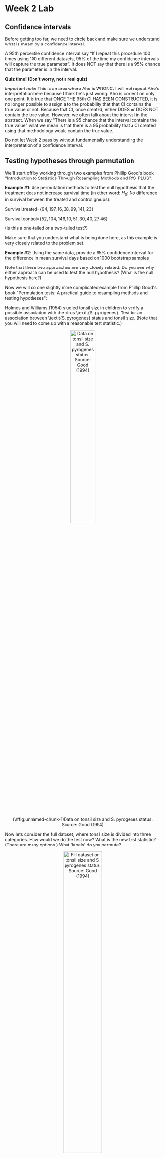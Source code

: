 Week 2 Lab
=============

Confidence intervals
-----------------------

Before getting too far, we need to circle back and make sure we understand what is meant by a confidence interval. 

A 95th percentile confidence interval say “If I repeat this procedure 100 times using 100 different datasets, 95% of the time my confidence intervals will capture the true parameter”. It does NOT say that there is a 95% chance that the parameter is in the interval.

**Quiz time! (Don't worry, not a real quiz)**

*Important note*: This is an area where Aho is WRONG. I will not repeat Aho's interpretation here because I think he's just wrong. Aho is correct on only one point. It is true that ONCE THE 95th CI HAS BEEN CONSTRUCTED, it is no longer possible to assign a $%$ to the probability that that CI contains the true value or not. Because that CI, once created, either DOES or DOES NOT contain the true value. However, we often talk about the interval in the abstract. When we say "There is a 95$%$ chance that the interval contains the true value" what we mean is that there is a 95$%$ probability that a CI created using that methodology would contain the true value.

Do not let Week 2 pass by without fundamentally understanding the interpretation of a confidence interval. 

Testing hypotheses through permutation
------------------------------------

We'll start off by working through two examples from Phillip Good's book "Introduction to Statistics Through Resampling Methods and R/S-PLUS":

**Example #1**: Use permutation methods to test the null hypothesis that the treatment does not increase survival time (in other word: $H_{0}$: No difference in survival between the treated and control groups):

Survival.treated=$\{94,197,16,38,99,141,23 \}$

Survival.control=$\{52,104,146,10,51,30,40,27,46 \}$

(Is this a one-tailed or a two-tailed test?)

Make sure that you understand what is being done here, as this example is very closely related to the problem set.


**Example #2**: Using the same data, provide a 95% confidence interval for the difference in mean survival days based on 1000 bootstrap samples

Note that these two approaches are very closely related. Do you see why either approach can be used to test the null hypothesis? (What is the null hypothesis here?)

Now we will do one slightly more complicated example from Phillip Good's book "Permutation tests: A practical guide to resampling methods and testing hypotheses":

Holmes and Williams (1954) studied tonsil size in children to verify a possible association with the virus \textit{S. pyrogenes}. Test for an association between \textit{S. pyrogenes} status and tonsil size. (Note that you will need to come up with a reasonable test statistic.)

<div class="figure" style="text-align: center">
<img src="Table2categories.png" alt="Data on tonsil size and S. pyrogenes status. Source: Good (1994)" width="40%" />
<p class="caption">(\#fig:unnamed-chunk-1)Data on tonsil size and S. pyrogenes status. Source: Good (1994)</p>
</div>

Now lets consider the full dataset, where tonsil size is divided into three categories. How would we do the test now? What is the new test statistic? (There are many options.) What 'labels' do you permute?

<div class="figure" style="text-align: center">
<img src="Table3categories.png" alt="Fill dataset on tonsil size and S. pyrogenes status. Source: Good (1994)" width="50%" />
<p class="caption">(\#fig:unnamed-chunk-2)Fill dataset on tonsil size and S. pyrogenes status. Source: Good (1994)</p>
</div>

Basics of bootstrap and jackknife
------------------------------------

To get started with bootstrap and jackknife techniques, we start by working through a very simple example. First we simulate some data


```r
x<-seq(0,9,by=1)
```

This will constutute our "data". Let's print the result of sampling with replacement to get a sense for it...


```r
table(sample(x,size=length(x),replace=T))
```

```
## 
## 0 1 2 4 8 9 
## 1 3 1 2 1 2
```

Now we will write a little script to take bootstrap samples and calculate the means of each of these bootstrap samples


```r
xmeans<-vector(length=1000)
for (i in 1:1000)
  {
  xmeans[i]<-mean(sample(x,replace=T))
  }
```

The actual number of bootstrapped samples is arbitrary *at this point* but there are ways of characterizing the precision of the bootstrap (jackknife-after-bootstrap) which might inform the number of bootstrap samples needed. *In practice*, people tend to pick some arbitrary but large number of bootstrap samples because computers are so fast that it is often easy to draw far more samples than are actually needed. When calculation of the statistic is slow (as might be the case if you are using the samples to construct a phylogeny, for example), then you would need to be more concerned with the number of bootstrap samples. 

First, lets just look at a histogram of the bootstrapped means and plot the actual sample mean on the histogram for comparison



```r
hist(xmeans,breaks=30,col="pink")
abline(v=mean(x),lwd=2)
```

<img src="Week-2-lab_files/figure-html/unnamed-chunk-6-1.png" width="672" />

Calculating bias and standard error
-----------------------------------

From these we can calculate the bias and standard deviation for the mean (which is the "statistic"):

$$
\widehat{Bias_{boot}} = \left(\frac{1}{k}\sum^{k}_{i=1}\theta^{*}_{i}\right)-\hat{\theta}
$$


```r
bias.boot<-mean(xmeans)-mean(x)
bias.boot
```

```
## [1] -0.0419
```

```r
hist(xmeans,breaks=30,col="pink")
abline(v=mean(x),lwd=5,col="black")
abline(v=mean(xmeans),lwd=2,col="yellow")
```

<img src="Week-2-lab_files/figure-html/unnamed-chunk-7-1.png" width="672" />

$$
\widehat{s.e._{boot}} = \sqrt{\frac{1}{k-1}\sum^{k}_{i=1}(\theta^{*}_{i}-\bar{\theta^{*}})^{2}}
$$


```r
se.boot<-sd(xmeans)
```

We can find the confidence intervals in two ways:

Method #1: Assume the bootstrap statistics are normally distributed


```r
LL.boot<-mean(xmeans)-1.96*se.boot #where did 1.96 come from?
UL.boot<-mean(xmeans)+1.96*se.boot
LL.boot
```

```
## [1] 2.614805
```

```r
UL.boot
```

```
## [1] 6.301395
```

Method #2: Simply take the quantiles of the bootstrap statistics


```r
quantile(xmeans,c(0.025,0.975))
```

```
##  2.5% 97.5% 
##   2.7   6.2
```

Let's compare this to what we would have gotten if we had used normal distribution theory. First we have to calculate the standard error:


```r
se.normal<-sqrt(var(x)/length(x))
LL.normal<-mean(x)-qt(0.975,length(x)-1)*se.normal
UL.normal<-mean(x)+qt(0.975,length(x)-1)*se.normal
LL.normal
```

```
## [1] 2.334149
```

```r
UL.normal
```

```
## [1] 6.665851
```

In this case, the confidence intervals we got from the normal distribution theory are too wide.

Does it make sense why the normal distribution theory intervals are too wide? Because the original were were uniformly distributed, the data has higher variance than would be expected and therefore the standard error is higher than would be expected.

There are two packages that provide functions for bootstrapping, 'boot' and 'boostrap'. We will start by using the 'bootstrap' package, which was originally designed for Efron and Tibshirani's monograph on the bootstrap. 

To test the main functionality of the 'bootstrap' package, we will use the data we already have. The 'bootstrap' function requires the input of a user-defined function to calculate the statistic of interest. Here I will write a function that calculates the mean of the input values.


```r
library(bootstrap)
theta<-function(x)
  {
    mean(x)
  }
results<-bootstrap(x=x,nboot=1000,theta=theta)
results
```

```
## $thetastar
##    [1] 3.3 5.9 3.7 6.0 5.1 4.8 5.1 4.7 5.2 3.6 5.6 5.6 3.7 3.7 5.9 4.4 4.2 3.6
##   [19] 4.0 4.7 5.4 5.0 4.9 3.8 5.3 4.5 4.6 5.2 4.7 6.4 5.2 2.8 5.0 5.1 3.8 5.4
##   [37] 3.5 3.7 5.9 4.2 5.9 4.1 4.7 4.5 4.8 6.3 4.8 3.7 5.9 4.6 4.1 3.8 3.8 4.3
##   [55] 5.0 2.5 4.2 3.3 4.2 4.7 4.6 4.1 4.6 4.9 3.8 5.1 3.8 4.6 4.8 5.3 5.5 4.9
##   [73] 3.4 4.0 4.7 5.6 4.1 2.9 4.6 2.9 5.1 5.5 5.0 4.6 6.3 4.0 4.7 3.2 5.1 5.5
##   [91] 3.6 5.9 4.5 4.2 4.6 5.1 4.6 3.6 4.9 4.3 4.7 5.4 4.9 6.3 3.7 6.5 4.3 5.0
##  [109] 3.9 4.7 4.7 5.3 3.9 4.3 3.7 4.5 2.9 4.5 4.0 3.6 4.7 6.5 4.8 5.4 3.5 4.1
##  [127] 3.9 4.2 6.2 4.8 5.8 4.5 5.6 4.6 4.2 4.4 3.7 5.8 3.2 4.1 5.1 3.3 5.8 4.2
##  [145] 5.8 5.1 4.4 5.3 5.5 3.8 5.2 4.8 4.1 4.2 6.0 4.6 4.7 3.9 4.3 3.1 3.4 6.3
##  [163] 5.1 5.1 4.8 5.2 3.9 5.1 4.5 3.6 4.5 4.8 5.0 4.7 3.1 4.9 3.9 3.7 4.0 3.8
##  [181] 4.5 2.9 3.8 4.8 3.0 5.4 4.6 4.8 4.6 4.6 4.4 3.2 2.2 5.1 5.5 4.1 4.3 3.7
##  [199] 3.6 5.1 5.2 5.4 3.6 3.1 3.8 4.8 4.1 4.5 4.7 4.4 4.8 4.8 5.6 4.4 3.2 3.5
##  [217] 4.6 4.6 4.3 4.1 4.2 5.2 4.1 4.1 6.6 5.4 6.1 4.9 4.8 4.8 3.3 3.8 3.8 5.0
##  [235] 4.7 5.1 3.4 4.9 3.6 6.1 4.9 4.7 4.4 4.5 3.8 4.3 4.7 4.4 5.8 4.6 5.3 3.9
##  [253] 4.2 4.2 3.7 4.1 5.5 5.5 4.3 5.6 4.3 3.9 3.2 3.4 5.5 5.2 3.5 4.0 4.2 4.3
##  [271] 5.0 4.0 5.4 4.8 4.2 4.0 4.3 3.8 4.5 4.6 2.9 4.5 5.6 4.2 3.8 5.3 5.3 5.3
##  [289] 3.2 4.7 3.9 5.0 5.8 5.4 4.2 5.0 5.8 4.1 4.2 4.8 5.1 5.3 3.5 5.1 4.8 5.3
##  [307] 5.4 5.4 5.6 4.0 4.9 4.6 5.5 3.4 3.2 3.3 3.5 3.9 6.6 5.4 5.0 2.2 5.3 5.0
##  [325] 5.6 5.3 3.6 4.0 4.7 5.1 3.6 4.3 3.0 4.8 5.9 4.5 5.7 6.2 4.1 2.6 4.9 4.5
##  [343] 4.6 3.4 3.7 5.0 5.1 5.1 2.8 6.2 7.0 5.0 2.9 4.1 4.5 3.5 4.3 4.6 5.6 3.7
##  [361] 4.0 4.9 4.3 6.1 4.0 3.7 5.6 4.7 5.8 5.3 5.0 5.2 3.7 5.1 2.6 4.8 2.5 4.4
##  [379] 3.8 5.4 5.7 3.6 4.5 5.3 4.6 3.5 3.9 4.2 4.6 4.3 5.8 4.9 4.0 3.9 5.7 4.4
##  [397] 4.2 4.8 4.9 3.8 6.5 3.3 5.1 2.9 4.3 3.5 5.8 3.9 6.0 3.9 4.9 4.1 6.6 3.5
##  [415] 3.8 5.3 5.2 4.7 4.3 4.9 5.6 3.7 4.4 4.0 5.3 4.5 5.6 5.2 4.7 3.7 5.1 4.7
##  [433] 5.1 4.1 4.4 4.1 4.8 4.9 4.0 4.2 4.8 4.5 3.4 6.0 5.1 6.2 3.9 3.1 5.1 4.4
##  [451] 4.7 5.8 4.7 3.9 4.3 3.9 3.9 4.4 5.1 4.8 4.2 4.7 4.2 4.0 3.9 3.8 5.1 5.8
##  [469] 5.5 4.3 4.2 5.3 4.9 4.5 5.3 5.3 4.6 4.7 4.9 4.0 5.7 4.8 5.3 2.3 4.0 4.2
##  [487] 4.7 3.6 3.6 4.3 4.3 5.6 5.8 2.9 4.2 5.1 4.9 5.5 5.4 4.8 4.0 5.3 5.2 5.3
##  [505] 3.5 3.5 4.1 5.4 4.2 4.5 3.0 3.0 5.4 3.2 6.0 5.2 6.3 3.1 2.7 5.2 4.5 4.6
##  [523] 3.8 4.7 4.0 4.5 3.3 4.2 5.8 5.1 5.0 5.0 4.3 5.3 3.3 3.8 4.6 4.2 2.6 2.9
##  [541] 5.2 3.9 5.0 3.5 3.1 4.9 4.5 3.6 4.8 3.3 4.4 6.8 4.3 4.1 2.9 5.0 3.4 4.0
##  [559] 4.7 5.3 5.9 4.0 4.4 5.7 5.4 4.8 2.4 2.3 4.6 4.6 5.1 4.7 4.9 3.6 4.6 4.0
##  [577] 4.5 5.1 6.0 4.7 4.0 5.7 4.3 4.8 2.1 4.4 4.5 5.2 4.8 2.8 4.2 5.3 4.7 3.9
##  [595] 5.2 4.8 6.0 5.9 6.7 4.5 4.6 5.1 4.1 4.2 4.2 2.8 4.9 4.6 5.4 4.6 4.9 3.6
##  [613] 4.6 4.7 5.5 6.0 3.9 3.8 3.7 3.9 4.1 4.1 3.9 4.1 3.9 3.3 5.4 3.7 3.5 3.2
##  [631] 4.0 4.1 5.0 4.1 3.8 4.7 4.3 5.6 5.2 3.3 5.3 4.8 5.0 3.7 4.5 3.7 3.2 3.9
##  [649] 2.8 6.6 4.7 3.2 4.1 4.3 4.3 3.5 3.2 6.0 4.5 4.7 3.2 4.5 4.4 4.5 5.1 3.2
##  [667] 4.8 3.3 3.9 4.6 4.0 5.5 3.6 5.7 4.0 5.0 4.3 3.9 3.9 5.0 5.3 4.4 3.9 4.8
##  [685] 4.0 4.2 3.3 2.8 4.2 4.6 4.4 4.4 3.7 3.3 4.3 3.9 5.3 3.2 5.5 3.4 5.0 5.3
##  [703] 3.8 5.4 4.0 5.2 5.1 4.5 3.8 3.5 5.2 5.7 4.1 2.8 4.2 6.3 4.1 5.5 3.5 4.7
##  [721] 6.3 4.8 4.4 4.6 6.2 4.9 4.2 4.8 4.2 3.8 2.1 4.8 5.0 6.3 4.0 4.7 4.1 5.0
##  [739] 3.4 2.7 4.3 4.8 4.3 3.6 3.6 5.7 4.5 3.5 5.0 4.0 6.0 5.2 4.5 5.8 3.8 4.4
##  [757] 4.3 5.2 3.9 3.2 3.8 4.1 5.2 3.9 2.6 3.8 4.4 2.8 4.6 3.8 5.6 4.6 3.7 5.1
##  [775] 4.1 5.4 4.5 3.9 4.5 5.4 4.9 3.1 2.4 4.6 2.8 3.9 4.6 5.1 3.0 4.6 5.1 3.3
##  [793] 3.8 5.7 3.6 3.3 4.9 4.7 3.8 4.7 4.4 3.8 3.2 5.8 4.0 5.8 3.2 5.5 4.0 4.1
##  [811] 3.5 4.8 5.0 5.7 4.3 3.8 5.0 4.4 5.9 3.5 3.7 3.8 4.6 5.1 5.9 6.1 5.7 4.9
##  [829] 4.4 3.7 3.2 4.4 6.0 4.9 5.0 5.0 3.9 4.5 4.6 5.3 6.2 4.7 2.0 5.6 3.8 4.7
##  [847] 5.5 4.8 5.3 4.6 3.2 3.1 5.3 3.9 4.0 5.7 3.7 3.6 4.4 5.2 5.1 4.2 3.3 5.1
##  [865] 4.2 3.9 4.4 2.6 4.3 3.5 3.8 3.8 3.3 6.0 3.1 4.7 4.0 2.0 4.2 5.5 6.4 4.8
##  [883] 4.3 4.5 3.9 3.2 4.6 4.4 3.2 2.8 4.1 3.8 4.3 5.4 3.8 4.0 4.2 5.0 3.0 4.8
##  [901] 4.2 4.1 4.9 5.0 5.7 4.2 3.9 4.0 3.7 5.7 4.0 4.7 4.3 4.5 4.4 5.2 4.4 4.0
##  [919] 3.9 5.6 5.4 4.2 4.0 3.7 2.6 5.1 4.2 5.1 4.2 4.3 4.2 4.5 3.4 4.3 5.0 5.8
##  [937] 4.8 3.9 3.6 4.1 3.3 4.8 5.1 5.1 3.9 4.1 2.7 3.9 4.3 5.1 5.1 4.6 2.6 3.8
##  [955] 6.1 3.6 3.3 3.3 3.7 4.4 5.5 3.4 4.9 3.2 5.1 5.3 3.6 5.9 4.4 4.0 3.9 6.0
##  [973] 4.3 4.0 4.4 4.8 4.1 3.3 4.7 4.6 3.7 4.3 5.5 3.8 5.1 5.6 4.6 3.4 6.3 6.3
##  [991] 2.7 4.0 4.6 3.4 4.3 4.2 3.1 4.1 3.9 5.4
## 
## $func.thetastar
## NULL
## 
## $jack.boot.val
## NULL
## 
## $jack.boot.se
## NULL
## 
## $call
## bootstrap(x = x, nboot = 1000, theta = theta)
```

```r
quantile(results$thetastar,c(0.025,0.975))
```

```
##  2.5% 97.5% 
##   2.8   6.2
```

Notice that we get exactly what we got last time. This illustrates an important point, which is that the bootstrap functions are often no easier to use than something you could write yourself.

You can also define a function of the bootstrapped statistics (we have been calling this theta) to pull out immediately any summary statistics you are interested in from the bootstrapped thetas.

Here I will write a function that calculates the bias of my estimate of the mean (which is 4.5 [i.e. the mean of the number 0,1,2,3,4,5,6,7,8,9])


```r
bias<-function(x)
  {
  mean(x)-4.5
  }
results<-bootstrap(x=x,nboot=1000,theta=theta,func=bias)
results
```

```
## $thetastar
##    [1] 3.4 2.9 4.6 4.4 5.4 4.6 5.2 5.2 4.9 5.7 2.8 5.3 3.5 4.0 4.5 5.8 4.0 3.0
##   [19] 4.2 5.5 5.0 5.5 2.9 6.3 5.3 3.6 5.7 6.1 3.5 4.3 4.0 4.1 3.7 4.6 5.1 2.8
##   [37] 5.8 3.6 4.5 3.7 5.1 6.3 2.8 3.4 4.1 6.0 4.8 3.9 5.3 3.9 4.8 4.8 3.3 5.2
##   [55] 4.1 4.8 4.4 6.1 2.5 4.4 4.3 4.6 5.7 4.8 4.9 3.1 2.8 3.5 4.3 4.0 5.1 5.8
##   [73] 3.7 5.9 5.1 3.2 6.1 4.6 5.3 5.8 4.1 4.8 4.8 3.2 3.8 5.1 4.1 4.3 4.9 3.4
##   [91] 4.6 5.3 4.3 5.2 5.3 5.0 3.3 6.3 4.4 5.5 4.0 3.2 4.6 5.0 3.8 4.4 4.1 4.2
##  [109] 5.8 5.4 4.5 4.5 3.9 4.6 4.1 4.2 4.0 4.9 3.4 4.7 3.5 5.6 4.5 4.8 3.5 5.4
##  [127] 4.3 3.6 3.1 5.6 4.7 4.8 5.3 3.3 4.5 5.6 5.9 4.9 4.4 2.7 5.6 3.1 3.8 4.6
##  [145] 4.9 3.6 3.7 4.2 4.1 5.5 3.4 3.6 4.6 4.5 4.6 4.1 4.4 3.8 5.2 5.0 5.5 4.7
##  [163] 4.6 3.8 3.3 4.4 5.4 4.8 4.5 4.6 4.4 4.3 5.7 5.2 6.0 5.0 3.4 5.0 4.2 4.1
##  [181] 4.8 4.7 3.8 4.2 4.4 4.1 3.8 6.3 4.3 3.2 4.3 4.6 4.9 4.6 5.4 5.3 3.7 6.1
##  [199] 4.2 4.3 5.4 2.9 4.0 4.7 5.7 4.4 4.5 4.8 4.7 4.8 5.8 6.0 5.4 3.4 5.4 6.7
##  [217] 4.3 4.6 3.4 3.7 4.7 3.0 5.8 4.7 2.9 6.2 4.8 4.8 3.2 4.9 4.2 3.0 4.3 4.0
##  [235] 2.6 4.0 5.7 4.2 3.5 4.5 3.8 3.9 5.3 5.6 5.8 4.9 4.8 5.4 3.7 3.3 5.3 5.2
##  [253] 5.0 5.4 5.8 3.2 6.5 4.3 4.5 4.9 4.6 5.2 4.9 3.2 3.2 3.9 4.3 5.3 5.2 5.5
##  [271] 4.4 2.1 3.9 4.3 6.4 4.6 5.2 3.6 4.2 4.4 4.8 4.9 3.2 4.4 3.2 5.1 4.8 4.1
##  [289] 5.4 2.7 3.0 4.0 5.0 4.7 4.6 5.4 3.5 4.7 3.6 4.9 5.5 5.1 4.4 4.3 3.3 4.6
##  [307] 5.5 5.0 4.7 6.4 5.5 5.5 4.8 3.9 3.6 3.5 5.3 4.5 6.5 4.2 3.2 5.0 2.2 3.6
##  [325] 4.2 3.7 4.4 3.7 5.5 4.6 3.6 4.7 3.8 3.7 3.3 6.9 4.4 4.9 3.0 5.0 5.0 4.5
##  [343] 4.7 3.9 3.5 3.7 4.7 4.6 4.0 3.5 4.0 4.0 4.6 4.8 3.5 3.0 4.3 5.6 5.5 3.1
##  [361] 3.5 4.3 4.1 4.4 5.5 3.3 3.7 4.8 5.2 4.6 2.1 5.2 3.2 4.9 5.7 5.3 3.8 3.1
##  [379] 4.4 6.5 4.5 2.9 4.1 5.5 3.3 3.8 3.7 3.3 4.8 6.4 4.6 5.8 6.3 5.1 4.4 4.6
##  [397] 4.4 6.3 2.1 3.1 5.7 4.0 5.2 3.8 3.5 3.0 4.5 5.3 4.7 4.3 4.4 3.4 4.7 3.1
##  [415] 4.4 4.2 3.7 3.6 3.9 6.0 3.9 5.1 4.7 4.8 3.2 2.5 3.3 3.1 6.5 4.8 3.1 4.5
##  [433] 3.6 5.4 6.8 4.9 3.9 4.7 6.0 4.4 4.9 4.4 5.6 3.9 5.5 4.7 3.1 6.1 5.3 5.4
##  [451] 6.1 3.6 6.0 4.7 4.9 4.1 5.5 3.7 5.3 5.4 4.7 3.9 5.5 4.7 3.5 4.5 5.9 3.5
##  [469] 4.0 4.7 4.1 4.5 3.4 3.9 7.5 3.5 5.2 4.4 5.5 5.6 5.7 3.2 4.5 3.7 3.3 3.2
##  [487] 6.4 3.8 3.7 5.8 3.4 4.1 4.8 4.3 5.4 7.0 5.5 2.3 4.7 4.1 4.5 4.8 5.1 5.3
##  [505] 3.5 5.3 3.9 3.5 5.0 4.1 5.3 6.2 5.6 4.0 5.0 4.6 5.0 4.1 4.0 5.3 4.4 2.8
##  [523] 2.9 4.0 4.9 4.6 4.7 4.5 5.5 4.7 4.4 3.3 5.9 4.7 5.9 4.4 5.0 4.7 3.9 5.8
##  [541] 3.7 3.1 6.3 3.6 4.9 4.9 2.9 3.7 3.6 5.0 5.3 5.2 3.6 5.5 6.0 5.6 4.9 4.2
##  [559] 3.7 4.4 4.8 3.9 4.9 3.7 5.3 3.5 4.6 4.4 4.2 5.4 4.8 3.3 5.5 4.0 5.3 3.4
##  [577] 4.4 5.4 4.7 5.0 4.2 3.2 3.3 4.8 4.5 5.9 4.9 4.1 5.5 3.6 5.3 3.5 3.3 4.5
##  [595] 5.3 4.6 4.2 4.8 4.7 5.2 3.5 4.5 4.3 2.0 5.3 4.7 3.2 5.4 4.4 4.7 5.1 5.4
##  [613] 5.2 5.5 4.6 5.7 5.3 4.0 5.5 5.4 4.2 3.2 5.4 5.7 4.0 4.7 5.0 2.5 3.2 3.9
##  [631] 4.3 5.2 4.5 6.7 3.2 3.0 4.7 5.7 4.9 2.8 5.1 4.4 5.5 4.5 4.5 4.0 3.2 5.6
##  [649] 4.8 4.1 5.3 5.1 4.6 4.9 2.8 6.7 4.8 4.5 5.0 5.0 5.7 3.4 5.2 3.1 5.6 4.4
##  [667] 4.1 3.3 4.2 5.4 4.7 5.3 6.1 3.6 3.9 3.7 3.7 4.0 4.5 5.6 5.8 3.7 5.1 5.3
##  [685] 5.0 3.8 4.5 3.7 3.6 3.7 3.7 4.4 5.6 4.3 5.2 3.6 2.7 3.8 1.8 5.0 4.9 3.7
##  [703] 5.2 6.0 6.0 4.6 3.3 5.3 6.1 4.6 5.5 5.4 4.9 4.9 5.3 4.2 4.9 5.2 3.7 4.1
##  [721] 5.1 2.9 3.6 5.1 5.0 5.5 6.1 4.6 4.3 5.0 4.6 4.1 4.5 5.8 5.0 5.0 4.4 3.1
##  [739] 4.7 4.8 4.3 3.7 4.2 6.3 4.9 2.5 4.9 4.7 4.6 3.8 6.5 6.7 5.2 5.2 2.4 2.8
##  [757] 5.4 4.5 4.8 5.3 3.4 5.2 5.1 5.2 4.3 3.7 5.4 6.2 3.7 4.9 4.7 4.9 3.2 4.8
##  [775] 5.1 3.8 4.7 4.7 3.8 5.2 4.1 5.4 3.0 5.9 4.0 5.1 3.3 3.3 6.0 3.4 4.5 4.5
##  [793] 3.4 5.3 3.9 4.5 3.1 3.6 5.4 4.0 5.4 5.6 4.2 3.6 5.9 6.0 5.0 4.9 2.9 4.6
##  [811] 6.0 4.1 3.7 4.9 4.9 4.4 5.1 4.0 4.9 5.0 4.3 5.8 3.9 4.6 4.7 4.0 3.5 3.4
##  [829] 4.6 5.2 3.5 5.3 4.2 4.4 5.4 5.8 4.3 5.1 4.6 5.4 3.8 5.1 4.8 2.9 4.2 3.2
##  [847] 3.4 5.5 5.6 2.6 6.0 2.4 3.7 3.3 4.8 5.3 4.1 7.1 4.1 5.4 3.6 5.0 2.7 6.5
##  [865] 5.8 5.4 4.9 2.9 4.0 3.7 3.5 4.5 5.3 4.3 5.5 3.4 4.1 5.2 4.5 3.0 3.3 3.3
##  [883] 4.7 4.9 5.4 2.2 6.1 2.6 2.5 5.4 5.3 4.1 4.7 5.3 4.2 4.2 4.0 4.7 4.0 4.7
##  [901] 3.3 3.6 3.9 5.0 4.4 6.2 3.0 3.6 5.5 6.8 3.9 3.2 4.5 5.0 5.1 3.1 5.0 4.3
##  [919] 4.9 5.5 3.9 4.9 4.2 2.9 3.2 3.9 3.9 3.2 5.0 4.5 4.0 5.2 2.8 4.3 2.4 3.9
##  [937] 5.4 4.1 4.9 4.4 5.4 4.2 4.1 5.0 4.3 4.9 4.1 4.6 4.4 3.7 4.0 4.2 5.1 3.6
##  [955] 5.2 5.6 4.2 6.1 4.4 2.6 2.8 5.4 4.6 5.0 4.3 4.0 3.9 4.4 5.7 6.3 3.5 5.5
##  [973] 3.6 6.7 4.8 2.2 3.7 4.9 3.8 5.3 4.1 5.5 5.6 5.5 3.4 5.4 4.2 6.0 4.2 3.6
##  [991] 4.9 5.6 3.4 3.6 4.1 3.8 5.5 2.8 5.1 4.0
## 
## $func.thetastar
## [1] 4e-04
## 
## $jack.boot.val
##  [1]  0.57035928  0.37941176  0.27595308  0.20279188  0.04198895 -0.09212121
##  [7] -0.15119760 -0.24126074 -0.43260274 -0.49353100
## 
## $jack.boot.se
## [1] 0.9986959
## 
## $call
## bootstrap(x = x, nboot = 1000, theta = theta, func = bias)
```

Compare this to 'bias.boot' (our result from above). Why might it not be the same? Try running the same section of code several times. See how the value of the bias ($func.thetastar) jumps around? We should not be surprised by this because we can look at the jackknife-after-bootstrap estimate of the standard error of the function (in this case, that function is the bias) and we can see that it is not so small that we wouldn't expect some variation in these values.

Remember, everything we have discussed today are estimates. The statistic as applied to your data will change with new data, as will the standard error, the confidence intervals - everything! All of these values have sampling distributions and are subject to change if you repeated the procedure with new data.

Note that we can calculate any function of $\theta^{*}$. A simple example would be the 72nd percentile:


```r
perc72<-function(x)
  {
  quantile(x,probs=c(0.72))
  }
results<-bootstrap(x=x,nboot=1000,theta=theta,func=perc72)
results
```

```
## $thetastar
##    [1] 3.7 4.3 6.1 3.7 5.1 4.8 5.1 4.1 3.4 4.3 4.0 4.1 2.9 4.5 4.1 4.3 5.2 4.7
##   [19] 4.3 4.8 4.6 5.0 3.5 4.7 4.5 4.7 4.8 4.6 3.6 4.6 4.4 5.5 3.7 4.4 3.0 3.8
##   [37] 4.1 4.2 4.9 6.0 4.2 5.4 4.2 5.6 4.7 5.2 6.6 4.5 5.3 3.9 4.1 3.4 4.0 4.4
##   [55] 4.9 5.2 4.2 3.4 3.5 3.9 3.4 3.4 4.9 5.1 3.7 4.3 3.5 4.1 4.9 4.7 3.4 5.0
##   [73] 4.0 5.7 5.0 5.0 2.4 5.9 4.0 4.3 4.8 4.9 2.9 7.7 2.9 4.2 3.6 5.0 4.5 2.0
##   [91] 4.7 4.3 5.7 4.6 5.2 3.7 5.5 3.6 4.2 3.9 4.0 4.8 3.8 4.9 4.2 3.4 4.4 4.3
##  [109] 5.2 5.0 2.2 4.1 4.7 5.0 5.4 4.2 3.7 4.5 5.6 5.2 3.6 2.7 4.1 3.7 3.9 6.3
##  [127] 5.3 2.9 4.8 5.8 3.3 5.3 3.1 4.1 5.8 2.3 3.4 5.0 4.4 4.0 3.9 3.1 4.4 5.5
##  [145] 4.6 4.5 3.5 5.7 5.5 3.1 5.1 5.2 4.8 5.3 3.3 4.1 5.1 4.3 5.4 5.7 4.5 5.4
##  [163] 5.4 4.0 5.3 4.3 3.3 5.2 4.6 5.6 3.8 4.8 4.4 3.2 4.0 6.8 4.0 4.8 4.4 5.3
##  [181] 5.1 4.8 4.6 4.9 4.5 5.0 3.8 4.1 5.9 4.0 6.3 5.1 4.8 5.9 3.8 4.8 5.1 4.0
##  [199] 4.4 4.7 3.9 4.4 3.3 4.6 3.6 4.0 5.0 3.5 3.0 4.3 4.2 4.5 3.6 5.4 4.5 5.3
##  [217] 4.6 4.5 5.5 3.4 4.2 6.0 4.5 4.5 5.5 4.7 3.1 3.1 5.5 5.0 5.7 5.9 6.5 5.1
##  [235] 5.6 5.8 4.7 5.5 4.8 4.6 4.5 3.1 3.5 3.8 4.3 4.0 3.0 5.2 4.2 4.1 4.9 4.5
##  [253] 5.0 4.1 4.6 3.9 4.9 4.1 2.5 4.8 5.1 4.1 5.9 4.9 5.9 3.3 5.1 3.4 4.6 4.8
##  [271] 5.7 4.6 5.4 5.1 5.6 4.7 4.8 5.6 6.3 6.3 3.0 5.1 5.2 5.2 4.8 5.0 3.4 5.4
##  [289] 4.0 4.7 3.9 3.3 4.6 4.8 3.8 5.0 3.0 6.0 6.0 5.8 6.2 5.3 4.8 4.2 4.2 3.8
##  [307] 4.4 4.4 4.0 6.0 4.0 4.8 4.5 4.7 5.0 6.1 5.1 4.6 5.2 5.0 4.1 3.8 4.5 4.9
##  [325] 5.2 4.7 3.6 5.3 4.6 4.9 3.2 4.3 2.0 4.9 4.3 4.0 3.1 4.3 5.8 4.6 5.7 6.1
##  [343] 5.5 5.1 4.2 5.2 5.0 4.4 4.7 4.4 4.4 4.9 5.3 3.8 4.4 3.0 4.9 4.2 4.4 5.6
##  [361] 5.3 5.1 5.2 5.1 3.9 4.0 3.7 6.3 3.3 3.9 3.6 3.9 6.4 5.9 4.9 5.3 5.3 3.8
##  [379] 4.9 4.0 5.1 4.5 4.2 4.5 4.9 4.4 4.7 4.0 3.6 5.7 4.0 5.3 2.5 4.8 5.9 3.9
##  [397] 4.4 5.3 6.3 4.6 4.8 4.3 4.2 6.8 6.0 5.7 3.0 6.0 4.1 5.1 5.4 3.1 4.1 2.3
##  [415] 4.1 4.3 4.6 3.6 4.8 5.5 3.7 3.1 4.1 4.1 4.0 6.6 4.4 4.0 5.9 3.5 3.6 4.1
##  [433] 6.2 4.3 4.9 5.2 6.2 3.7 2.6 3.3 5.0 4.3 3.7 2.7 4.3 4.2 3.7 4.8 5.2 4.6
##  [451] 3.1 5.2 4.0 5.4 3.7 6.6 5.7 3.9 5.9 3.3 5.1 4.9 5.2 4.8 4.3 5.2 4.3 2.9
##  [469] 5.0 4.2 5.9 4.5 5.2 2.6 4.0 4.5 4.9 5.6 5.1 3.3 6.0 3.6 5.4 4.9 4.0 4.3
##  [487] 3.2 4.4 6.4 4.7 4.6 4.9 5.6 4.3 5.7 5.3 5.6 3.2 4.9 3.9 3.7 5.1 3.7 4.3
##  [505] 5.7 4.0 5.1 5.8 5.5 4.7 3.0 4.7 3.8 4.9 3.1 5.4 5.1 6.1 4.6 4.4 4.9 4.5
##  [523] 4.9 5.5 3.9 3.5 3.8 5.6 5.5 3.7 3.9 5.1 5.0 2.4 5.0 4.8 4.4 5.9 5.3 4.8
##  [541] 5.0 3.7 5.7 4.5 5.6 6.1 5.0 5.1 5.0 3.4 4.2 5.8 3.5 2.6 5.2 6.3 3.6 3.7
##  [559] 2.7 4.2 5.5 4.5 3.9 4.0 2.0 4.5 6.1 5.0 5.9 4.3 3.7 2.9 3.0 5.5 5.7 4.0
##  [577] 4.9 5.1 6.4 5.1 4.3 4.3 3.3 4.7 3.3 4.0 5.0 3.6 4.7 5.4 5.3 4.3 5.1 5.7
##  [595] 3.5 3.5 5.2 4.4 4.3 5.9 5.9 6.3 3.9 2.9 5.3 4.2 2.5 5.5 4.5 5.3 6.0 4.9
##  [613] 3.3 5.9 4.2 4.7 4.5 4.3 4.8 3.8 5.3 4.7 4.7 5.6 5.6 5.4 2.8 4.6 4.3 5.8
##  [631] 5.8 3.6 4.4 3.3 5.0 4.5 4.2 4.1 3.6 4.2 4.7 4.5 4.4 5.0 3.4 5.6 5.1 4.6
##  [649] 4.2 4.8 5.1 2.7 3.3 5.3 6.1 2.9 6.2 3.9 3.3 3.5 5.3 3.5 3.6 4.7 3.7 4.3
##  [667] 3.4 3.8 5.2 4.5 4.9 4.5 6.3 3.7 5.7 5.1 5.1 3.1 4.1 4.9 5.7 5.6 4.0 5.1
##  [685] 6.4 5.2 5.4 5.6 4.8 3.6 3.0 4.9 5.5 4.7 5.4 6.2 4.4 4.5 3.7 3.8 4.4 4.6
##  [703] 4.9 3.8 3.7 3.9 4.6 5.2 4.7 3.5 4.3 5.9 5.0 3.1 4.5 3.8 3.9 4.4 3.2 4.2
##  [721] 4.9 3.2 4.7 6.0 3.5 6.1 5.2 4.1 5.6 4.4 4.6 3.9 4.5 3.4 3.6 3.5 4.8 4.6
##  [739] 4.4 4.5 3.9 3.8 4.4 4.0 3.9 4.0 5.4 5.6 4.9 5.3 4.4 5.3 5.8 4.0 3.2 4.6
##  [757] 4.4 4.2 5.2 3.5 4.4 5.3 4.6 4.7 5.0 4.5 5.4 5.4 4.3 4.0 5.3 3.4 4.0 2.8
##  [775] 4.0 4.8 5.3 5.3 3.3 4.6 6.2 4.9 4.0 3.7 5.3 5.9 5.3 4.1 4.5 4.9 4.8 5.3
##  [793] 3.1 5.3 6.0 4.8 5.8 4.7 3.7 4.8 3.9 3.6 3.6 4.3 3.8 5.5 5.6 5.0 4.2 4.6
##  [811] 4.5 4.4 6.2 3.9 4.5 4.4 4.9 4.0 4.9 4.2 4.6 4.5 3.4 5.0 6.3 3.6 3.1 4.4
##  [829] 4.4 4.1 4.7 4.8 4.9 3.9 4.8 3.2 4.7 4.0 5.4 4.2 4.2 4.5 4.3 3.9 5.6 2.4
##  [847] 3.8 4.4 4.2 4.6 3.4 5.5 4.8 4.8 5.4 3.0 4.3 3.7 5.7 4.5 4.9 6.5 3.3 6.0
##  [865] 6.6 5.8 5.0 4.3 4.1 5.4 6.8 5.1 4.9 3.7 5.1 6.3 5.0 2.9 5.6 3.3 3.6 4.6
##  [883] 3.5 5.7 5.5 4.2 4.7 4.0 4.2 7.4 6.1 5.9 6.7 4.5 3.8 5.5 3.1 4.6 3.0 5.7
##  [901] 3.1 5.1 4.5 5.0 2.7 6.1 4.8 2.3 3.6 4.7 3.5 3.3 3.6 4.6 4.8 6.5 5.2 4.0
##  [919] 3.7 3.2 3.9 3.9 6.8 4.9 5.2 5.0 5.1 4.8 4.8 5.5 2.9 4.9 4.0 4.2 4.3 3.7
##  [937] 4.2 4.0 4.7 5.1 5.9 5.8 4.6 3.7 3.6 4.9 5.0 5.5 3.5 3.5 5.0 4.6 3.6 4.2
##  [955] 3.8 3.2 4.4 5.8 5.1 3.7 6.0 2.8 5.1 3.5 4.3 4.3 4.7 4.6 5.7 6.1 4.7 4.8
##  [973] 6.4 3.9 5.5 3.0 3.8 3.9 5.0 5.3 5.6 4.5 4.0 4.9 5.3 3.9 5.6 3.8 6.7 3.6
##  [991] 5.2 5.5 4.6 3.3 5.3 4.6 4.2 3.8 5.0 4.0
## 
## $func.thetastar
## 72% 
## 5.1 
## 
## $jack.boot.val
##  [1] 5.6 5.4 5.4 5.2 5.1 5.1 4.8 4.9 4.8 4.6
## 
## $jack.boot.se
## [1] 0.9044888
## 
## $call
## bootstrap(x = x, nboot = 1000, theta = theta, func = perc72)
```

On Tuesday we went over an example in which we bootstrapped the correlation coefficient between LSAT scores and GPA. To do that, we sampled pairs of (LSAT,GPA) data with replacement. Here is a little script that would do something like that using (X,Y) data that are independently drawn from the normal distribution


```r
xdata<-matrix(rnorm(30),ncol=2)
```

Everyone's data is going to be different. With such a small sample size, it would be easy to get a positive or negative correlation by random change, but on average across everyone's datasets, there should be zero correlation because the two columns are drawn independently.


```r
n<-15
theta<-function(x,xdata)
  {
  cor(xdata[x,1],xdata[x,2])
  }
results<-bootstrap(x=1:n,nboot=50,theta=theta,xdata=xdata) 
#NB: xdata is passed to the theta function, not needed for bootstrap function itself
```

Notice the parameters that get passed to the 'bootstrap' function are: (1) the indexes which will be sampled with replacement. This is different that the raw data but the end result is the same because both the indices and the raw data get passed to the function 'theta' (2) the number of bootrapped samples (in this case 50) (3) the function to calculate the statistic (4) the raw data.

Lets look at a histogram of the bootstrapped statistics $\theta^{*}$ and draw a vertical line for the statistic as applied to the original data.


```r
hist(results$thetastar,breaks=30,col="pink")
abline(v=cor(xdata[,1],xdata[,2]),lwd=2)
```

<img src="Week-2-lab_files/figure-html/unnamed-chunk-17-1.png" width="672" />

Parametric bootstrap
---------------------

Let's do one quick example of a parametric bootstrap. We haven't introduced distributions yet (except for the Gaussian, or Normal, distribution, which is the most familiar), so lets spend a few minutes exploring the Gamma distribution, just so we have it to work with for testing out parametric bootstrap. All we need to know is that the Gamma distribution is a continuous, non-negative distribution that takes two parameters, which we call "shape" and "rate". Lets plot a few examples just to see what a Gamma distribution looks like. (Note that the Gamma distribution can be parameterized by "shape" and "rate" OR by "shape" and "scale", where "scale" is just 1/"rate". R will allow you to use either (shape,rate) or (shape,scale) as long as you specify which you are providing.

<img src="Week-2-lab_files/figure-html/unnamed-chunk-18-1.png" width="672" />


Let's generate some fairly sparse data from a Gamma distribution


```r
original.data<-rgamma(10,3,5)
```

and calculate the skew of the data using the R function 'skewness' from the 'moments' package. 


```r
library(moments)
theta<-skewness(original.data)
head(theta)
```

```
## [1] 0.6186845
```

What is skew? Skew describes how assymetric a distribution is. A distribution with a positive skew is a distribution that is "slumped over" to the right, with a right tail that is longer than the left tail. Alternatively, a distribution with negative skew has a longer left tail. Here we are just using it for illustration, as a property of a distribution that you may want to estimate using your data.

Lets use 'fitdistr' to fit a gamma distribution to these data. This function is an extremely handy function that takes in your data, the name of the distribution you are fitting, and some starting values (for the estimation optimizer under the hood), and it will return the parameter values (and their standard errors). We will learn in a couple weeks how R is doing this, but for now we will just use it out of the box. (Because we generated the data, we happen to know that the data are gamma distributed. In general we wouldn't know that, and we will see in a second that our assumption about the shape of the data really does make a difference.)


```r
library(MASS)
fit<-fitdistr(original.data,dgamma,list(shape=1,rate=1))
```

```
## Warning in densfun(x, parm[1], parm[2], ...): NaNs produced
```

```r
# fit<-fitdistr(original.data,"gamma")
# The second version would also work.
fit
```

```
##     shape       rate  
##   2.801778   4.651230 
##  (1.185992) (2.156056)
```

Now lets sample with replacement from this new distribution and calculate the skewness at each step:


```r
results<-c()
for (i in 1:1000)
  {
  x.star<-rgamma(length(original.data),shape=fit$estimate[1],rate=fit$estimate[2])
  results<-c(results,skewness(x.star))
  }
head(results)
```

```
## [1] 0.5004849 0.8070365 1.2343394 1.6292360 0.9412622 0.6155377
```

```r
hist(results,breaks=30,col="pink",ylim=c(0,1),freq=F)
```

<img src="Week-2-lab_files/figure-html/unnamed-chunk-22-1.png" width="672" />

Now we have the bootstrap distribution for skewness (the $\theta^{*}$ s), we can compare that to the equivalent non-parametric bootstrap:


```r
results2<-bootstrap(x=original.data,nboot=1000,theta=skewness)
results2
```

```
## $thetastar
##    [1]  0.6908427233  0.2446373181  1.2955345349 -0.4915262870  1.6131529855
##    [6]  0.2694614502  0.9782722350  0.1983332207  0.1565608003  0.4111577753
##   [11] -0.0492284294  0.1821336479  0.0892948516  0.6978514386  0.2851399066
##   [16]  1.7796477988  0.0139820421  0.1717785294  0.5933978057  0.1135941633
##   [21] -0.0355612619  0.5853406088  0.7218070471  0.6396212011 -0.1730136792
##   [26]  0.5961339946  0.6384559157  0.9736703300  0.7552795677 -0.3753419143
##   [31]  0.2376160642  1.0516098641  1.0521081552 -0.0467414950  0.1842857486
##   [36]  1.1803807245  0.5761502857  0.8673552155  0.8287558736  1.4477519102
##   [41] -0.0087089706  0.0781944844  0.0947468753  0.3953227134  0.7569445582
##   [46] -0.0738512631  0.3448732011  0.2525455518  0.6201668022  1.2499006730
##   [51]  0.1225659526 -0.0214302757  0.6127685623  0.5395696273 -0.2167870880
##   [56]  0.3423037918  0.2119147551 -0.2313176988  1.1707396715  0.9820636986
##   [61]  1.4417720278  1.1751491102  0.8475259926  0.3605827616  2.2145620665
##   [66]  0.4271564842  0.6134207040  0.5914819736  0.3959302994 -0.6051368735
##   [71]  0.6104966657 -0.2877049112 -0.0981185920  0.5062272101  0.5918752485
##   [76]  0.6217169555  0.8402336152  0.6306442142 -0.3859341809  0.3093270682
##   [81]  0.3476482524  0.6179751140  0.8540427175  0.8454732743 -0.5086645495
##   [86] -0.6210145986  0.0251183242  1.1674191389  0.9638412541 -0.3886769464
##   [91]  0.2149014243  0.1133971701  1.0868201334 -0.3772528523 -0.3417280249
##   [96]  0.5824601510  1.4766546966  0.1967826716  0.4138986051  1.1392427173
##  [101]  0.1707899391  0.2381915352  0.7934310664 -0.1997131576  1.4336662098
##  [106]  2.1878432054  0.1796480395  0.1154649082  0.6809464255  0.6517883360
##  [111]  1.5486699232  0.3954525585  0.7402377784  0.9706720137  0.0168698715
##  [116]  0.2358094876  0.8207996431 -0.4014046785  1.0491079313  0.5531653683
##  [121]  0.2200379694  0.1186921052  0.8529532070  0.8276318484  0.5584742536
##  [126]  1.9031025064 -0.3487586318  0.5386344671  0.3471356182  0.0061522092
##  [131] -0.0430748244  0.3280278701  0.5646060222  1.4101545990  0.2789232321
##  [136]  0.0962866578  0.4191089375 -0.0587483221  0.3439868265  0.5995750486
##  [141]  1.4126957371  0.5691053344  0.7914092181  0.6070079782  0.0579660377
##  [146]  1.0556505151  0.1829178292  1.4233445732  1.2638122307  0.1104054060
##  [151]  0.6482112677  0.0580741600  0.9746193937  0.3004328070  0.4758297980
##  [156] -0.0214189538  0.7838427589  0.9157903973  0.9903967852  0.1290081919
##  [161] -0.1076704904  1.0502327166  1.8886042200  0.8520395315  1.5442245628
##  [166]  0.6143540867 -0.3741066544  0.3069281451  0.7292679351  1.4083639768
##  [171]  0.7883454193  0.7623267669  0.6889823722  1.5506038120  0.4005587036
##  [176]  1.0485198989 -0.3662254837  0.5257837300  0.5646060222  0.9711418503
##  [181]  1.5684649206  0.1052063006  1.8106562130  0.1591094356  0.3942847002
##  [186]  0.8466472832 -0.6584780589 -0.6088936682  0.1329794187  1.5859919206
##  [191]  0.4289637864  0.6618401633  0.8472154820  1.1763529271  0.3600789772
##  [196] -0.1934571320  1.4561334293  0.5804854499  0.1663409490 -0.0071835413
##  [201]  0.8646834932  0.5234381221  0.3407857123  0.4089401063  1.0643737252
##  [206]  1.0910574798  0.0277771682  0.8811283705  0.0166147754  0.8381621935
##  [211] -0.1951423514  0.4266299488  0.5257232290  0.8946335960  0.4257607725
##  [216]  1.0461063709 -0.1465911921  0.5502036449 -0.3766525264  0.6997614872
##  [221]  0.7269996819  0.2605257613  1.0769851557  0.9865406768  0.1200073307
##  [226]  1.5261504021  0.5711126342  0.4180934903  0.9290125466  0.2561990883
##  [231]  1.3022543032  0.9324083840  0.2860799334  0.0893838728  0.5518082127
##  [236]  2.5084480059  0.1002736215  0.4971971767 -0.1658935548  0.7090355212
##  [241]  1.2756167882 -0.1653401250  1.0446856502  1.2014531764  0.1034076916
##  [246]  0.0074216040  0.4025326451  0.8654593574  1.0718102597 -0.0617714416
##  [251]  0.5778366374  0.5533692817  1.4937620146  0.7276306864  0.8764015520
##  [256]  0.4158960454 -0.1944598116  0.6002361761  0.7434262615  1.8725913431
##  [261]  0.8482500839  0.8476105978  0.9821801331  0.1033505872  0.8689478333
##  [266]  0.1527600261 -0.2567535947  1.4665046319  0.5167422701  1.2010496340
##  [271]  0.4066416500  0.9372631448  0.3341088721 -0.3743571700  0.3374756245
##  [276]  2.6275419998  0.7064127531  0.2022382798  0.5486458096  0.5814435402
##  [281] -0.0177720516  0.0386236412  0.4671646092  0.5916342596  1.3048815130
##  [286] -0.0638764790  0.5495624281  0.8386792704  0.8404808946  0.4054395667
##  [291]  0.7723011661 -0.2082232759 -1.8734439984 -0.0610832447  0.8819875634
##  [296]  0.5521339644  0.9697411003  0.8723953452  0.7295598412  0.7948972247
##  [301]  0.8542182257 -0.1026587569  0.0383169881  0.5676264953  0.9711418503
##  [306]  1.2737277241  0.5740705788  0.3881576685  0.4147503520  0.1653642577
##  [311]  0.9518698242  0.6199877524  0.2749405577  0.8574418403  0.2849445277
##  [316]  1.4295780660 -0.0499029076 -0.0019964579  0.3017690168  0.5825374999
##  [321]  0.2907186614  0.1816377749  0.0024994363 -0.2691585785  0.8593688007
##  [326]  0.4408390268  0.4415794945  0.9800066288 -0.0470901649  0.3211806888
##  [331]  0.4342501892  1.1078731016 -0.0713184709  0.4930136346  1.7639978856
##  [336]  0.7762679406  0.2559034001  0.8870406242  1.3038920343  0.0558281113
##  [341]  1.1200351990  0.1850240801  0.2531272847  1.1760991153  0.0919201079
##  [346]  0.2624424741  0.1799952139  0.4966430420  0.4695162637  1.3072735846
##  [351]  0.7821186126  0.6049582583  2.4792672173  0.0014778868  0.6347472057
##  [356]  0.7283431915  0.0146292583  0.6969403625  0.8774737197  0.2833131732
##  [361]  1.8389468636  0.5062808533 -0.0607438579  0.5730757857  0.0400242481
##  [366]  1.7475684792  1.4051423806  0.4826109444  0.2577149254  0.3938856643
##  [371]  0.5595683016  1.1000012700  1.6665751779  0.2530661776  1.4182389083
##  [376]  0.2151816933  0.6997614872  0.9733353746  1.6270055690  1.8141230480
##  [381]  0.4820422576 -0.1322241758 -0.1021240254  0.4889388152  0.3983068775
##  [386]  0.2654218609  0.3064574653 -0.2942836183  0.3641134684  0.7427138700
##  [391]  2.6078238941 -0.1354329268  0.1138622274  0.3741709611  1.8072873885
##  [396] -0.4585813881  0.0036011040  0.6334110662  0.6417156503  0.0284795394
##  [401]  0.1556484359 -0.9064068080  0.8687623000  0.2977815782  0.7821186126
##  [406]  0.2229112414  0.8544246142  0.5317929331  0.1091652422 -0.3658965766
##  [411]  0.5399051270 -0.3791470558  2.1968099375  0.4046984323  0.1232925985
##  [416]  0.7786611373  0.1919077971  0.9964860324  0.8453605495  1.0529677388
##  [421]  0.5164460809 -0.1050891501 -0.1359027108  0.2420104418  0.0773739423
##  [426] -0.1981277578  0.9842259315  1.5570491219 -0.1122358269  0.8590582253
##  [431]  0.7343576910 -0.1233463321  1.4663389309 -0.1600975639  0.8234998168
##  [436]  0.3863290261  0.0226611565  0.7120156959 -0.0965117454  0.0906917941
##  [441] -1.1258794204  0.0103157772  0.1140588840  0.5293308866 -0.0462918250
##  [446]  0.7751542042  0.2651963841  0.5078918631  0.0001251289  0.8576659979
##  [451]  0.0010232565  0.7713496466  0.1398342250  0.3676389940  0.4030461867
##  [456]  0.5666402378  0.0263920781  0.5860167638  1.6629638420  0.7445467066
##  [461]  0.8750231328  0.5179801512  0.5467989307  1.4525459684  1.0353823532
##  [466] -0.0455159156  1.0589039094  0.2184130588  0.2892784974 -0.0653015829
##  [471]  0.6288013574  0.5606839690 -0.0843211625  0.2227223892  0.8309067832
##  [476]  0.2695611237  0.3594931795  0.5315454900  0.4929082136  0.3499378236
##  [481]  0.6978881454 -0.0164892389  0.8404808946  0.5030699981  1.1751324822
##  [486]  0.1625146907 -0.3159606779  0.1973515612  1.0691149270 -0.1163413620
##  [491]  0.3665665778 -0.1410226967  0.3837329321 -0.0220603949 -0.1492242812
##  [496]  0.9083967992  0.7133749037  0.4298318797  0.6062160863  0.9077136182
##  [501]  0.1499804803  2.1796734298  0.4493777327  0.4985069931  0.6229672180
##  [506]  0.1333443833  0.2213334651  0.1616370465  0.0219777284  1.4632644858
##  [511] -0.0685662465  0.5827511601  2.4063230696  0.9698373627  1.4274882000
##  [516]  0.1287724999  0.4290397881  0.9753150901  0.8856236155  0.9658180499
##  [521]  1.1238685996  0.5913485463  0.6657682371  0.5679627130  0.2892784974
##  [526]  0.9668826649  0.6544675771  0.6029978730  0.6065932702  1.0672922751
##  [531]  0.6231097551  0.5042287072 -0.0302068021  0.4473388778  0.2866141150
##  [536]  0.9562478363  2.5365778876  0.1841558314  0.1361466668  1.0560837504
##  [541]  0.1862248038  1.1758567488  0.9817186839  0.9972858763  1.3186996594
##  [546]  0.0541471271  0.5296956125 -0.3022943567  0.1444308049  0.3939819351
##  [551]  0.1961923882  1.1727405377  0.7723555888  0.4115807599  0.4772615271
##  [556]  0.8593688007  0.6564299722 -0.3411578376  0.3088645078  0.1591035408
##  [561] -0.0331206310  0.0026899656  0.5697104181  0.5092712157  0.0451790792
##  [566]  0.6369684326  1.4749118128  1.0620538755  0.9778656789  1.5421920408
##  [571]  0.5992147693  0.4044357494  0.8554251250  0.5651767516  0.1298006842
##  [576]  0.9827021051  0.4250652056 -0.0183491888  1.1844910776  1.0724995823
##  [581]  0.4522311804  0.4560778289 -0.4638033717  0.1690011423  0.4945383758
##  [586]  0.8687277143  0.1051167197  0.5679907226  0.5930937229  0.1597838817
##  [591]  0.4539266993  0.3966660586 -0.2176448457  0.0074608857  0.9528336900
##  [596]  1.2676444591  0.2050345012  0.9799128315  0.8488354004 -0.2279873615
##  [601]  0.0111304639  1.3999260368  0.8208539456  0.7523670973 -0.2236102225
##  [606]  0.9705255351  0.5248684890  1.0697945524 -0.0512889973  0.7369764526
##  [611]  0.5536891817  0.9660097252  0.9410459516  1.5951513770 -0.2205657333
##  [616]  0.2178498025  0.5356140322  0.3110208741  1.0694432395  0.8540110968
##  [621] -0.0210732704  0.6835836831  0.8595792674  0.0400242481  0.6224204369
##  [626]  0.3944860811 -0.4860087972  1.4295780660  0.9663398415  0.3495761716
##  [631]  0.3986900792  1.5785480347  0.6959705541  0.7360113377  0.4000767913
##  [636]  0.1557061928  0.6043603253  0.1803701144  0.4147498885 -0.4274344631
##  [641]  0.0800214797  1.2931531494 -0.2820991360  0.6735457434  0.3595695730
##  [646]  0.4046196249  0.4249935328  0.5937490370  0.5079443441  0.3239413440
##  [651]  0.6340230086  0.1621165576  1.3116939210 -0.3864789732  0.5719734916
##  [656]  0.1587075531  0.6134085927  1.2900501354  0.3940700669 -0.2088683990
##  [661]  0.2025279744 -0.1864087973  1.0896097887  1.4588004445  0.9982047508
##  [666]  1.0905257104  0.5877630569  0.9516987303 -0.1771703883  0.9820636986
##  [671]  1.5274364187  0.5915652617  0.5779272910  0.5697104181  1.4492670468
##  [676]  0.7639874306  1.0798138988 -0.8083018177 -0.0208555891  0.3058978890
##  [681]  0.8692446840 -0.4744737730  0.4179975929  0.5206833782  1.0914936401
##  [686]  0.8974002323  0.4507732254  0.5770937920  0.0923025806  0.3543051720
##  [691]  0.0771773540  0.1954986157  0.9683608972  0.1894789545  0.9821801331
##  [696]  0.4263248154  0.1566852175 -0.0499826615  1.4271445451  0.5870345942
##  [701]  0.3550302620  0.5616242742  0.8514374312  0.0054632624  1.8572716402
##  [706]  0.2064176151  0.9950396435 -0.9970204836  0.8508982862  0.6296974232
##  [711]  0.2106084667  1.5939950156  0.4962384991  0.1544124327  0.1483448719
##  [716]  0.7075834349  0.5961339946  0.1352717191 -0.3398372310  0.0918674050
##  [721]  2.2484653149  1.1731754290  1.8208885998  0.1636997805 -1.2053217399
##  [726]  1.6780531050  0.5421625104  0.1606005897  0.5991453987 -0.7700062611
##  [731]  1.0488394397  0.4307311460  0.6085340131 -0.2561059428  0.1735702385
##  [736]  1.4104167644 -0.2304141403 -0.3669665963  0.5058338711 -0.2059694024
##  [741]  0.1406127841  0.6360781368  0.6325719589  0.3323553702  0.3107254555
##  [746]  0.0149476275  0.4983988590  0.2613827514  0.8925612693  0.7804590846
##  [751]  0.4315080028  0.3947296170  1.5990461000  0.6592607973  0.2777384519
##  [756]  1.4642491577  0.7544307200  0.8562434230  0.2010268511  1.5353846791
##  [761]  1.4695105376  0.0706735760  0.7782376942  1.2582879863  0.3053835510
##  [766]  0.8884596173  0.3746445255  0.2866243311  1.2735420966  0.4167006831
##  [771]  0.3522261452  0.3181410307  0.2191619620  1.5538809935 -0.6054838379
##  [776]  0.3178562392  0.3387033241  0.9518698242  0.4772595379  0.7571764941
##  [781]  1.4388592504  0.7260573186  0.8581583179 -0.0496264892 -0.2181648267
##  [786]  0.6224204369  1.2917788390  0.3297742505  0.6824038576 -0.0593022301
##  [791]  0.5752610483  0.0874930030  0.2598588757  0.5857560885  0.5887194630
##  [796]  0.4824334653 -0.3965813771  1.5390411046  0.6142473803  0.5974328485
##  [801]  0.3055822558  0.8043363393  0.7040661136  0.9419176777  0.6705022427
##  [806]  0.5469844567  0.6751579671 -0.3238143882  0.3967901154  0.7301998451
##  [811]  0.3846549119  0.5838062978  0.1086005663  1.4460934530  0.8677946875
##  [816]  0.5310559775 -0.5859441258  0.2892784974  0.1569783529  2.2045765978
##  [821]  0.4750031527  0.2552183239 -0.0379466717 -0.0850762700 -0.6186688034
##  [826]  0.8839298805  0.3058419623  0.2466673727 -0.0642113210  0.9402496669
##  [831]  0.3659315810  1.1694261709 -0.2943309965 -0.0110475385  1.6762165007
##  [836]  0.2803259968 -0.2408036943  0.6118779792  0.1384698861  1.5949711439
##  [841]  0.3837329321  1.0797782325  0.8402336152  0.5702218005  0.2022382798
##  [846] -0.2162407111  0.8474367628  0.4314402106  0.4822260188  1.4163278472
##  [851]  0.6587659826 -0.3159642173  0.6925618633 -0.3936942715  0.7638942975
##  [856]  0.8495177801  0.4094284916  0.3386673296  0.3322566943  1.0691149270
##  [861]  0.6652289394 -0.2012628792  0.7923687836 -0.3057559010  0.0857787306
##  [866]  0.4125749336  0.2795907322  0.9438920617  0.5524850550  0.1960088729
##  [871]  0.5589890733  0.1142275474  0.8551084220  1.0709824043  0.2501865574
##  [876]  1.4172543301  1.3382958445  0.4352510631  1.0561694673 -0.6952593100
##  [881]  0.5963906261  1.1151067236  0.4083415606  0.0325677715  1.4365603322
##  [886]  0.4493777327  0.4106051242  0.2791485936  0.2222358331 -0.0669477859
##  [891] -0.0587483221  1.2630625708  0.6912251508  0.8108660912 -0.2334733572
##  [896]  2.5070247824  0.0156047793  0.2577149254  0.1639372867  0.7000527640
##  [901] -1.2736105595  0.4884429282  1.0067456618  0.4959627906  0.9025281777
##  [906]  0.4657038742  0.4183381761  1.5430441639  0.7015356082  0.1544124327
##  [911]  0.5450533194  0.0314517967  2.6152671220  0.1911762371  0.9425716002
##  [916]  0.7175777209 -0.5171865882  0.2166021500  0.4302455910  0.1678880156
##  [921]  0.2808095821  0.4227633853  0.7687233164  0.5984458223  0.1576665191
##  [926]  1.2825606694  0.3619573230  0.0175068063 -1.3752345024  0.6223314384
##  [931]  0.6287430167  0.5872543432  0.1692819620  0.7235840001  0.7617719577
##  [936] -0.4021445620 -0.6078759061  0.8251033630  0.1540049928  0.6331541563
##  [941]  0.0191607221  0.6020938640  0.7972863735  0.6592022796  0.3719174163
##  [946]  0.6910236951 -0.0374404257  0.3603215874 -1.0896258277  0.1960109610
##  [951]  0.8518401485 -0.4758479702  0.9543114189  1.0784040468  0.8867663896
##  [956]  0.4467504146  0.8649051744  0.1306822994  0.8703721373  0.7349827300
##  [961]  0.7523893735  0.6793515299  0.4684784978  0.3706032497  0.3060897279
##  [966]  0.7913241770 -0.2460994882  0.4094263170  0.3713681345  0.8569014414
##  [971]  0.3996963287  0.8439019256  0.6179367654  0.5246710143  0.1488952534
##  [976]  0.4854189552  0.1015107833  0.0427698899  0.2227223892  0.0175064822
##  [981]  0.3882846557  1.3080395680  0.8668267772  1.2654106099 -0.2718740839
##  [986]  0.1033005777  0.7760009466 -0.2686105912  0.1789669402  1.0620974957
##  [991]  0.3691875793  1.8078777219 -0.2877049112 -0.3251382684  0.4942053312
##  [996] -0.6645695023 -1.1258637868  0.7030181845  0.2158274901  1.1045520109
## 
## $func.thetastar
## NULL
## 
## $jack.boot.val
## NULL
## 
## $jack.boot.se
## NULL
## 
## $call
## bootstrap(x = original.data, nboot = 1000, theta = skewness)
```

```r
hist(results,breaks=30,col="pink",ylim=c(0,1),freq=F)
hist(results2$thetastar,breaks=30,border="purple",add=T,density=20,col="purple",freq=F)
```

<img src="Week-2-lab_files/figure-html/unnamed-chunk-23-1.png" width="672" />

What would have happened if we would have fit a normal distribution instead of a gamma distribution?


```r
fit2<-fitdistr(original.data,dnorm,start=list(mean=1,sd=1))
```

```
## Warning in densfun(x, parm[1], parm[2], ...): NaNs produced

## Warning in densfun(x, parm[1], parm[2], ...): NaNs produced

## Warning in densfun(x, parm[1], parm[2], ...): NaNs produced

## Warning in densfun(x, parm[1], parm[2], ...): NaNs produced
```

```r
fit2
```

```
##       mean          sd    
##   0.60237360   0.36295619 
##  (0.11477683) (0.08115747)
```

```r
results.norm<-c()
for (i in 1:1000)
  {
  x.star<-rnorm(length(original.data),mean=fit2$estimate[1],sd=fit2$estimate[2])
  results.norm<-c(results.norm,skewness(x.star))
  }
head(results.norm)
```

```
## [1] -0.18851225 -0.09594645  0.80262225 -0.02420263  0.78630951 -0.34759057
```

```r
hist(results,breaks=30,col="pink",ylim=c(0,1),freq=F)
hist(results.norm,breaks=30,col="lightgreen",freq=F,add=T)
hist(results2$thetastar,breaks=30,border="purple",add=T,density=20,col="purple",freq=F)
```

<img src="Week-2-lab_files/figure-html/unnamed-chunk-24-1.png" width="672" />

All three methods (two parametric and one non-parametric) really do give different distributions for the bootstrapped statistic, so the choice of which method is best depends a lot on the situation, how much data you have, and what you might already know about the underlying distribution.

Jackknifing is just as easy at bootstrapping. Here we will do a trivial example for illustration. We will write a little function for the mean even though you could put the function in directly with 'jackknife(x,mean)'


```r
theta<-function(x)
  {
  mean(x)
  }
x<-seq(0,9,by=1)
results<-jackknife(x=x,theta=theta)
results
```

```
## $jack.se
## [1] 0.9574271
## 
## $jack.bias
## [1] 0
## 
## $jack.values
##  [1] 5.000000 4.888889 4.777778 4.666667 4.555556 4.444444 4.333333 4.222222
##  [9] 4.111111 4.000000
## 
## $call
## jackknife(x = x, theta = theta)
```

Why do we not have to tell the 'jackknife' function how many replicates to do?

Let's compare this with what we would have obtained from bootstrapping


```r
results2<-bootstrap(x,1000,theta)
mean(results2$thetastar)-mean(x)  #this is the bias
```

```
## [1] -0.0089
```

```r
sd(results2$thetastar)  #the standard deviation of the theta stars is the SE of the statistic (in this case, the mean)
```

```
## [1] 0.9113734
```


Everything we have done to this point used the R package 'bootstrap' - now lets compare that with the R package 'boot'. To avoid any confusion (a.k.a. masking) between the two packages, I recommend detaching the bootstrap package from the workspace with


```r
detach("package:bootstrap")
```


The 'boot' package is now recommended over the 'bootstrap' package, but they give the same answers and to some extent it is personal preference which one prefers to use.

We will still use the mean as the statistic of interest, but we will have to write a new function for it because the syntax of the 'boot' package is slightly different:


```r
library(boot)
theta<-function(x,index)
  {
  mean(x[index])
  }
boot(x,theta,R=999)
```

```
## 
## ORDINARY NONPARAMETRIC BOOTSTRAP
## 
## 
## Call:
## boot(data = x, statistic = theta, R = 999)
## 
## 
## Bootstrap Statistics :
##     original      bias    std. error
## t1*      4.5 -0.05565566   0.8968245
```

One of the main advantages to the 'boot' package over the 'bootstrap' package is the nicer formatting of the output.

Going back to our original code, lets see how we could reproduce all of these numbers:


```r
table(sample(x,size=length(x),replace=T))
```

```
## 
## 1 2 3 8 9 
## 1 1 1 4 3
```

```r
xmeans<-vector(length=1000)
for (i in 1:1000)
  {
  xmeans[i]<-mean(sample(x,replace=T))
  }
mean(x)
```

```
## [1] 4.5
```

```r
bias<-mean(xmeans)-mean(x)
se.boot<-sd(xmeans)
bias
```

```
## [1] 0.0354
```

```r
se.boot
```

```
## [1] 0.9082135
```

Why do our numbers not agree exactly with those of the boot package? This is because our estimates of bias and standard error are just estimates, and they carry with them their own uncertainties. That is one of the reasons we might bother doing jackknife-after-bootstrap.

The 'boot' package has a LOT of functionality. If we have time, we will come back to some of these more complex functions later in the semester as we cover topics like regression and glm.

